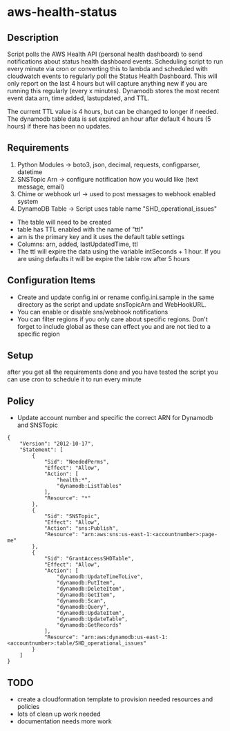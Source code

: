 # aws-health-status

## Description
Script polls the AWS Health API (personal health dashboard) to send notifications about status health dashboard events.  Scheduling script to run every minute via cron or converting this to lambda and scheduled with cloudwatch events to regularly poll the Status Health Dashboard.  This will only report on the last 4 hours but will capture anything new if you are running this regularly (every x minutes).  Dynamodb stores the most recent event data arn, time added, lastupdated, and TTL.  

The current TTL value is 4 hours, but can be changed to longer if needed.  The dynamodb table data is set expired an hour after default 4 hours (5 hours) if there has been no updates.

## Requirements
1. Python Modules -> boto3, json, decimal, requests, configparser, datetime
2. SNSTopic Arn -> configure notification how you would like (text message, email)
3. Chime or webhook url -> used to post messages to webhook enabled system
4. DynamoDB Table -> Script uses table name "SHD_operational_issues"
 * The table will need to be created
 * table has TTL enabled with the name of "ttl"
 * arn is the primary key and it uses the default table settings
 * Columns: arn, added, lastUpdatedTime, ttl
 * The ttl will expire the data using the variable intSeconds + 1 hour.  If you are using defaults it will be expire the table row after 5 hours

## Configuration Items
* Create and update config.ini or rename config.ini.sample in the same directory as the script and update snsTopicArn and WebHookURL.
* You can enable or disable sns/webhook notifications
* You can filter regions if you only care about specific regions.  Don't forget to include global as these can effect you and are not tied to a specific region

## Setup
after you get all the requirements done and you have tested the script you can use cron to schedule it to run every minute

## Policy
* Update account number and specific the correct ARN for Dynamodb and SNSTopic
```
{
    "Version": "2012-10-17",
    "Statement": [
        {
            "Sid": "NeededPerms",
            "Effect": "Allow",
            "Action": [
                "health:*",
                "dynamodb:ListTables"
            ],
            "Resource": "*"
        },
        {
            "Sid": "SNSTopic",
            "Effect": "Allow",
            "Action": "sns:Publish",
            "Resource": "arn:aws:sns:us-east-1:<accountnumber>:page-me"
        },
        {
            "Sid": "GrantAccessSHDTable",
            "Effect": "Allow",
            "Action": [
                "dynamodb:UpdateTimeToLive",
                "dynamodb:PutItem",
                "dynamodb:DeleteItem",
                "dynamodb:GetItem",
                "dynamodb:Scan",
                "dynamodb:Query",
                "dynamodb:UpdateItem",
                "dynamodb:UpdateTable",
                "dynamodb:GetRecords"
            ],
            "Resource": "arn:aws:dynamodb:us-east-1:<accountnumber>:table/SHD_operational_issues"
        }
    ]
}
```

## TODO
- create a cloudformation template to provision needed resources and policies
- lots of clean up work needed
- documentation needs more work
